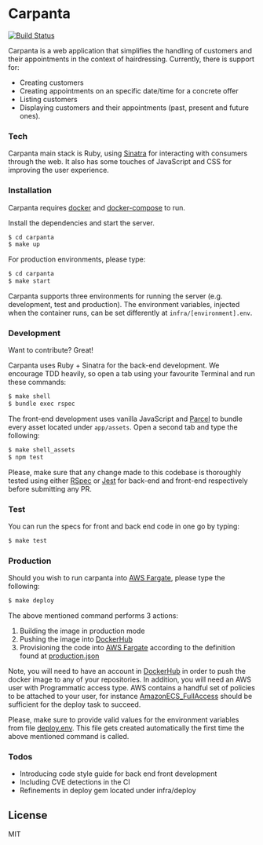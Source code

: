 # Carpanta

[![Build Status](https://travis-ci.com/jollopre/carpanta.svg?branch=master)](https://travis-ci.com/jollopre/carpanta)

Carpanta is a web application that simplifies the handling of customers and their appointments in the context of hairdressing. Currently, there is support for:

  - Creating customers
  - Creating appointments on an specific date/time for a concrete offer
  - Listing customers
  - Displaying customers and their appointments (past, present and future ones).

### Tech

Carpanta main stack is Ruby, using [Sinatra](http://sinatrarb.com/) for interacting with consumers through the web. It also has some touches of JavaScript and CSS for improving the user experience.

### Installation

Carpanta requires [docker](https://www.docker.com/) and [docker-compose](https://docs.docker.com/compose/) to run.

Install the dependencies and start the server.

```sh
$ cd carpanta
$ make up
```

For production environments, please type:

```sh
$ cd carpanta
$ make start
```

Carpanta supports three environments for running the server (e.g. development, test and production). The environment variables, injected when the container runs, can be set differently at `infra/[environment].env`.

### Development

Want to contribute? Great!

Carpanta uses Ruby + Sinatra for the back-end development. We encourage TDD heavily, so open a tab using your favourite Terminal and run these commands:

```sh
$ make shell
$ bundle exec rspec
```

The front-end development uses vanilla JavaScript and [Parcel](https://parceljs.org/) to bundle every asset located under `app/assets`. Open a second tab and type the following:

```sh
$ make shell_assets
$ npm test
```

Please, make sure that any change made to this codebase is thoroughly tested using either [RSpec](https://rspec.info/) or [Jest](https://jestjs.io/) for back-end and front-end respectively before submitting any PR.

### Test

You can run the specs for front and back end code in one go by typing:

```sh
$ make test
```

### Production

Should you wish to run carpanta into [AWS Fargate](https://docs.aws.amazon.com/AmazonECS/latest/developerguide/AWS_Fargate.html), please type the following:

```sh
$ make deploy
```

The above mentioned command performs 3 actions:

1. Building the image in production mode
2. Pushing the image into [DockerHub](https://hub.docker.com/)
3. Provisioning the code into [AWS Fargate](https://docs.aws.amazon.com/AmazonECS/latest/developerguide/AWS_Fargate.html) according to the definition found at [production.json](infra/production.json)

Note, you will need to have an account in [DockerHub](https://hub.docker.com/) in order to push the docker image to any of your repositories. In addition, you will need an AWS user with Programmatic access type. AWS contains a handful set of policies to be attached to your user, for instance [AmazonECS_FullAccess](https://docs.aws.amazon.com/AmazonECS/latest/developerguide/ecs_managed_policies.html#AmazonECS_FullAccess) should be sufficient for the deploy task to succeed.

Please, make sure to provide valid values for the environment variables from file [deploy.env](infra/deploy.env.example). This file gets created automatically the first time the above mentioned command is called.

### Todos

 - Introducing code style guide for back end front development
 - Including CVE detections in the CI
 - Refinements in deploy gem located under infra/deploy

License
----

MIT

